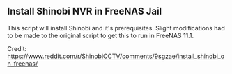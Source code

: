 Install Shinobi NVR in FreeNAS Jail
-----------------------------------

This script will install Shinobi and it's prerequisites. Slight modifications had to be made to the original script to get this to run in FreeNAS 11.1.

Credit: https://www.reddit.com/r/ShinobiCCTV/comments/9sgzae/install_shinobi_on_freenas/
